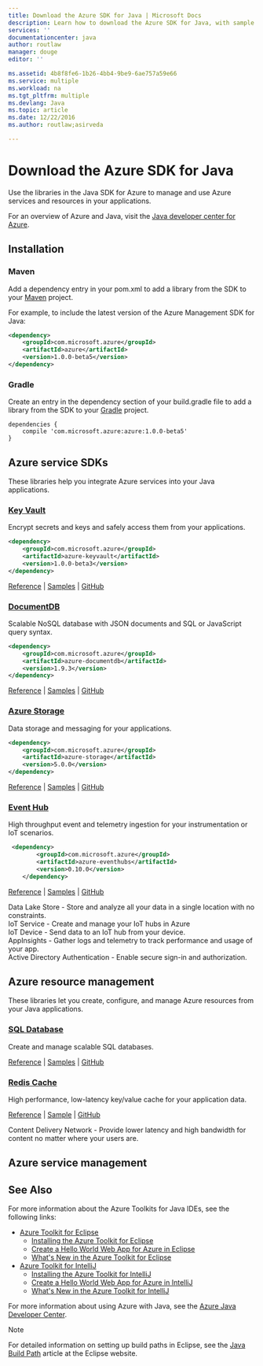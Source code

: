 ```yaml
---
title: Download the Azure SDK for Java | Microsoft Docs
description: Learn how to download the Azure SDK for Java, with sample code provided for Maven projects.
services: ''
documentationcenter: java
author: routlaw
manager: douge
editor: ''

ms.assetid: 4b8f8fe6-1b26-4bb4-9be9-6ae757a59e66
ms.service: multiple
ms.workload: na
ms.tgt_pltfrm: multiple
ms.devlang: Java
ms.topic: article
ms.date: 12/22/2016
ms.author: routlaw;asirveda

---
```

# Download the Azure SDK for Java

Use the libraries in the Java SDK for Azure to manage and use Azure services and resources in your applications.  
   
For an overview of Azure and Java, visit the [Java developer center for Azure](https://azure.microsoft.com/en-us/develop/java).

## Installation

### Maven

Add a dependency entry in your pom.xml to add a library from the SDK to your [Maven](https://maven.apache.org) project.

For example, to include the latest version of the Azure Management SDK for Java:

```XML
<dependency>
    <groupId>com.microsoft.azure</groupId>
    <artifactId>azure</artifactId>
    <version>1.0.0-beta5</version>
</dependency>
``` 
### Gradle

Create an entry in the dependency section of your build.gradle file to add a library from the SDK to your [Gradle](https://gradle.org) project.

```
dependencies {
    compile 'com.microsoft.azure:azure:1.0.0-beta5'
}
```

## Azure service SDKs

These libraries help you integrate Azure services into your Java applications.

### [Key Vault](https://docs.microsoft.com/azure/key-vault) 

Encrypt secrets and keys and safely access them from your applications. 

```XML
<dependency>
    <groupId>com.microsoft.azure</groupId>
    <artifactId>azure-keyvault</artifactId>
    <version>1.0.0-beta3</version>
</dependency>
```

[Reference](https://docs.microsoft.com/en-us/java/api/com.microsoft.azure.keyvault) | [Samples](https://github.com/Azure-Samples/batch-keyvault-java-management) | [GitHub](https://github.com/Azure/azure-sdk-for-java)  

### [DocumentDB](https://docs.microsoft.com/azure/documentdb/documentdb-introduction)

Scalable NoSQL database with JSON documents and SQL or JavaScript query syntax.   

```XML
<dependency>
    <groupId>com.microsoft.azure</groupId>
    <artifactId>azure-documentdb</artifactId>
    <version>1.9.3</version>
</dependency>
```

[Reference](http://azure.github.io/azure-documentdb-java/) | [Samples](https://docs.microsoft.com/en-us/azure/documentdb/documentdb-java-application) | [GitHub](https://github.com/Azure/azure-documentdb-java)   


### [Azure Storage](https://docs.microsoft.com/azure/storage/storage-introduction)  

Data storage and messaging for your applications.

```XML
<dependency>
    <groupId>com.microsoft.azure</groupId>
    <artifactId>azure-storage</artifactId>
    <version>5.0.0</version>
</dependency>
```   

[Reference](http://azure.github.io/azure-storage-java/) | [Samples](https://github.com/Azure/azure-storage-java/tree/master/microsoft-azure-storage-samples/src/com/microsoft/azure/storage) | [GitHub](https://github.com/Azure/azure-storage-java)  

### [Event Hub](https://docs.microsoft.com/en-us/azure/event-hubs/event-hubs-what-is-event-hubs) 
   
High throughput event and telemetry ingestion for your instrumentation or IoT scenarios.

```XML
 <dependency> 
        <groupId>com.microsoft.azure</groupId> 
        <artifactId>azure-eventhubs</artifactId> 
        <version>0.10.0</version> 
    </dependency>   
```

[Reference](https://docs.microsoft.com/en-us/java/api/com.microsoft.azure.eventhubs) | [Samples](https://github.com/azure/azure-event-hubs-java#publishing-events) | [GitHub](https://github.com/azure/azure-event-hubs-java)   

Data Lake Store - Store and analyze all your data in a single location with no constraints.  
IoT Service - Create and manage your IoT hubs in Azure   
IoT Device - Send data to an IoT hub from your device.  
AppInsights - Gather logs and telemetry to track performance and usage of your app.  
Active Directory Authentication - Enable secure sign-in and authorization.  


## Azure resource management

These libraries let you create, configure, and manage Azure resources from your Java applications.

### [SQL Database](https://azure.microsoft.com/services/sql)

Create and manage scalable SQL databases.  

[Reference](test.md) | [Samples](test.md) | [GitHub](test.md) 

### [Redis Cache](https://azure.microsoft.com/services/cache/)

High performance, low-latency key/value cache for your application data.

[Reference](https://docs.microsoft.com/en-us/java/api/com.microsoft.azure.management.redis._redis_cache) | [Sample](https://docs.microsoft.com/en-us/azure/redis-cache/cache-java-get-started) | [GitHub](https://github.com/Azure/azure-sdk-for-java)


Content Delivery Network - Provide lower latency and high bandwidth for content no matter where your users are.


## Azure service management



## See Also
For more information about the Azure Toolkits for Java IDEs, see the following links:

* [Azure Toolkit for Eclipse]
  * [Installing the Azure Toolkit for Eclipse]
  * [Create a Hello World Web App for Azure in Eclipse]
  * [What's New in the Azure Toolkit for Eclipse]
* [Azure Toolkit for IntelliJ]
  * [Installing the Azure Toolkit for IntelliJ]
  * [Create a Hello World Web App for Azure in IntelliJ]
  * [What's New in the Azure Toolkit for IntelliJ]

For more information about using Azure with Java, see the [Azure Java Developer Center].

> [!NOTE]
> For detailed information on setting up build paths in Eclipse, see the [Java Build Path] article at the Eclipse website.
>

<!-- URL List -->

[Azure Toolkit for Eclipse]: ./azure-toolkit-for-eclipse.md
[Azure Toolkit for IntelliJ]: ./azure-toolkit-for-intellij.md
[Create a Hello World Web App for Azure in Eclipse]: ./app-service-web/app-service-web-eclipse-create-hello-world-web-app.md
[Create a Hello World Web App for Azure in IntelliJ]: ./app-service-web/app-service-web-intellij-create-hello-world-web-app.md
[Installing the Azure Toolkit for Eclipse]: ./azure-toolkit-for-eclipse-installation.md
[Installing the Azure Toolkit for IntelliJ]: ./azure-toolkit-for-intellij-installation.md
[What's New in the Azure Toolkit for Eclipse]: ./azure-toolkit-for-eclipse-whats-new.md
[What's New in the Azure Toolkit for IntelliJ]: ./azure-toolkit-for-intellij-whats-new.md

[Azure Java Developer Center]: http://go.microsoft.com/fwlink/?LinkID=699547
[Azure Libraries Repository on Maven]: http://go.microsoft.com/fwlink/?LinkID=286274
[Java Build Path]: http://help.eclipse.org/luna/index.jsp?topic=%2Forg.eclipse.jdt.doc.user%2Freference%2Fref-properties-build-path.htm
[license]: http://www.apache.org/licenses/LICENSE-2.0.html
[maven-getting-started]: http://go.microsoft.com/fwlink/?LinkID=622998